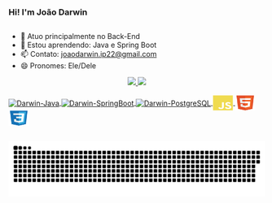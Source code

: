 ### Hi! I'm João Darwin
##
- 🔭 Atuo principalmente no Back-End
- 🌱 Estou aprendendo: Java e Spring Boot
- 📫 Contato: joaodarwin.ip22@gmail.com
- 😄 Pronomes: Ele/Dele

<div align="center">
  <a href="https://github.com/Joao-Darwin">
  <img height="170em" src="https://github-readme-stats.vercel.app/api?username=Joao-Darwin&show_icons=true&theme=github_dark&include_all_commits=true&count_private=true"/>
  <img height="170em" src="https://github-readme-stats.vercel.app/api/top-langs/?username=Joao-Darwin&layout=compact&langs_count=7&theme=github_dark"/>
</div>
  
<div style="display: inline_block"><br>
  <img align="center" alt="Darwin-Java" height="30" width="40" src="https://cdn.jsdelivr.net/gh/devicons/devicon/icons/java/java-original.svg">
  <img align="center" alt="Darwin-SpringBoot" height="30" width="40" src="https://cdn.jsdelivr.net/gh/devicons/devicon/icons/spring/spring-original.svg">
  <img align="center" alt="Darwin-PostgreSQL" height="30" width="40" src="https://cdn.jsdelivr.net/gh/devicons/devicon/icons/postgresql/postgresql-original.svg">
  <img align="center" alt="Darwin-Js" height="30" width="40" src="https://raw.githubusercontent.com/devicons/devicon/master/icons/javascript/javascript-plain.svg">
  <img align="center" alt="Darwin-HTML" height="30" width="40" src="https://raw.githubusercontent.com/devicons/devicon/master/icons/html5/html5-original.svg">
  <img align="center" alt="Darwin-CSS" height="30" width="40" src="https://raw.githubusercontent.com/devicons/devicon/master/icons/css3/css3-original.svg">
</div>  
  
  ##

<div align="center">
  
  ![Snake animation](https://github.com/Joao-Darwin/Joao-Darwin/blob/output/github-contribution-grid-snake.svg)
  
</div>

